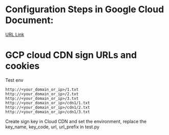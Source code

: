 # Configuration Steps in Google Cloud Document:
[URL Link](https://cloud.google.com/cdn/docs/using-signed-urls)

# GCP cloud CDN sign URLs and cookies

Test env

```
http://<your_domain_or_ip>/1.txt
http://<your_domain_or_ip>/2.txt
http://<your_domain_or_ip>/3.txt
http://<your_domain_or_ip>/cdn1/1.txt
http://<your_domain_or_ip>/cdn1/2.txt
http://<your_domain_or_ip>/cdn1/3.txt
```

Create sign key in Cloud CDN and set the environment, replace the key_name, key_code, url, url_prefix in test.py

